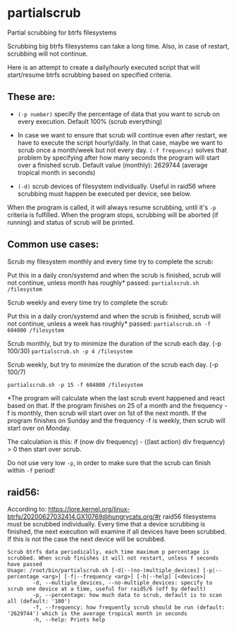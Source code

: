 # partialscrub
Partial scrubbing for btrfs filesystems

Scrubbing big btrfs filesystems can take a long time.
Also, in case of restart, scrubbing will not continue.

Here is an attempt to create a daily/hourly executed script that will start/resume btrfs scrubbing based on specified criteria.

## These are:

* `(-p number)` specify the percentage of data that you want to scrub on every execution. Default 100% (scrub everything)

* In case we want to ensure that scrub will continue even after restart, we have to execute the script hourly/daily.
In that case, maybe we want to scrub once a month/week but not every day.
`(-f frequency)` solves that problem by specifying after how many seconds the program will start over a finished scrub.
Default value (monthly): 2629744 (average tropical month in seconds)

* `(-d)` scrub devices of filesystem individually. Useful in raid56 where scrubbing must happen be executed per device, see below.

When the program is called, it will always resume scrubbing, until it's `-p` criteria is fulfilled.
When the program stops, scrubbing will be aborted (if running) and status of scrub will be printed.

## Common use cases:

Scrub my filesystem monthly and every time try to complete the scrub:

Put this in a daily cron/systemd and when the scrub is finished, scrub will not continue, unless month has roughly* passed:
`partialscrub.sh /filesystem`

Scrub weekly and every time try to complete the scrub:

Put this in a daily cron/systemd and when the scrub is finished, scrub will not continue, unless a week has roughly* passed:
`partialscrub.sh -f 604800 /filesystem`

Scrub monthly, but try to minimize the duration of the scrub each day. (-p 100/30)
`partialscrub.sh -p 4 /filesystem`

Scrub weekly, but try to minimize the duration of the scrub each day. (-p 100/7)

`partialscrub.sh -p 15 -f 604800 /filesystem`

*The program will calculate when the last scrub event happened and react based on that.
If the program finishes on 25 of a month and the frequency -f is monthly, then scrub will start over on 1st of the next month.
If the program finishes on Sunday and the frequency -f is weekly, then scrub will start over on Monday.

The calculation is this: if (now div frequency) - ((last action) div frequency) > 0 then start over scrub.

Do not use very low `-p`, in order to make sure that the scrub can finish within `-f` period!

## raid56:

According to: https://lore.kernel.org/linux-btrfs/20200627032414.GX10769@hungrycats.org/#r
raid56 filesystems must be scrubbed individually. Every time that a device scrubbing is finished, the next execution will examine if all devices have been scrubbed.
If this is not the case the next device will be scrubbed.


```
Scrub btrfs data periodically, each time maximum p percentage is scrubbed. When scrub finishes it will not restart, unless f seconds have passed
Usage: /root/bin/partialscrub.sh [-d|--(no-)multiple_devices] [-p|--percentage <arg>] [-f|--frequency <arg>] [-h|--help] [<device>]
        -d, --multiple_devices, --no-multiple_devices: specify to scrub one device at a time, useful for raid5/6 (off by default)
        -p, --percentage: how much data to scrub, default is to scan all (default: '100')
        -f, --frequency: how frequently scrub should be run (default: '2629744') which is the average tropical month in seconds
        -h, --help: Prints help

```
